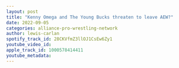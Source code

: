 ```yaml
---
layout: post
title: "Kenny Omega and The Young Bucks threaten to leave AEW?"
date: 2022-09-05
categories: alliance-pro-wrestling-network
author: lewis-carlan
spotify_track_id: 28CKVfmZ3llOJ1CsEw6Zy1
youtube_video_id: 
apple_track_id: 1000578414411
youtube_metadata: 
---
```

